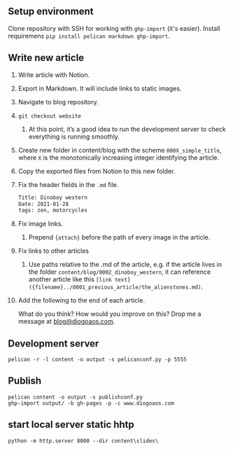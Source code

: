 ## Setup environment

Clone repository with SSH for working with `ghp-import` (it's easier).
Install requiremens `pip install pelican markdown ghp-import`.

## Write new article

1. Write article with Notion. 
2. Export in Markdown. It will include links to static images.
3. Navigate to blog repository.
4. `git checkout website`
    1. At this point, it’s a good idea to run the development server to check everything is running smoothly.
5. Create new folder in content/blog with the scheme `000X_simple_title`, where `X` is the monotonically increasing integer identifying the article.
6. Copy the exported files from Notion to this new folder.
7. Fix the header fields in the `.md` file.
    
    ```bash
    Title: Dinoboy western
    Date: 2021-01-28
    tags: zen, motorcycles
    ```
    
8. Fix image links.
    1. Prepend `{attach}` before the path of every image in the article.
9. Fix links to other articles
    1. Use paths relative to the .md of the article, e.g. if the article lives in the folder `content/blog/0002_dinoboy_western`, it can reference another article like this `[link text]({filename}../0001_previous_article/the_alienstones.md)`.
10. Add the following to the end of each article.
    
    What do you think? How would you improve on this? Drop me a message at [blog@diogoaos.com](mailto:blog@diogoaos.com).
    

## Development server

`pelican -r -l content -o output -s pelicanconf.py -p 5555`

## Publish

```
pelican content -o output -s publishconf.py
ghp-import output/ -b gh-pages -p -c www.diogoaos.com
```

## start local server static hhtp

```
python -m http.server 8000 --dir content\slides\
```
